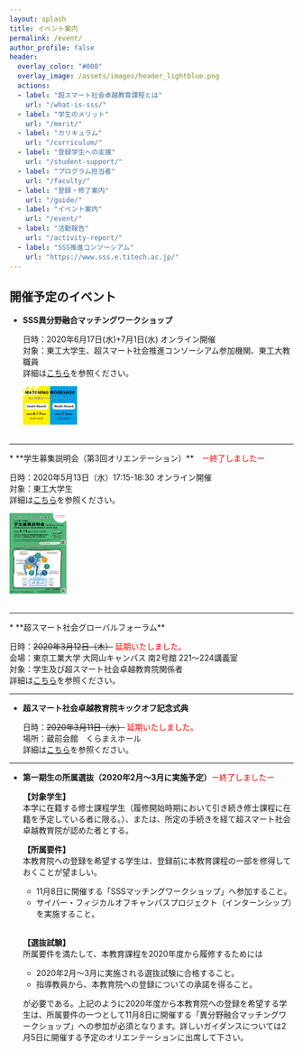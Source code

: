 ```yaml
---
layout: splash
title: イベント案内
permalink: /event/
author_profile: false
header:
  overlay_color: "#000"
  overlay_image: /assets/images/header_lightblue.png
  actions:
  - label: "超スマート社会卓越教育課程とは"
    url: "/what-is-sss/"
  - label: "学生のメリット"
    url: "/merit/"
  - label: "カリキュラム"
    url: "/curriculum/"
  - label: "登録学生への支援​"
    url: "/student-support/"
  - label: "プログラム担当者​"
    url: "/faculty/"
  - label: "登録・修了案内"
    url: "/guide/"
  - label: "イベント案内"
    url: "/event/"
  - label: "活動報告"
    url: "/activity-report/"
  - label: "SSS推進コンソーシアム"
    url: "https://www.sss.e.titech.ac.jp/"
---
```


## 開催予定のイベント

* **SSS異分野融合マッチングワークショップ**

  日時：2020年6月17日(水)+7月1日(水) オンライン開催<br>
  対象：東工大学生、超スマート社会推進コンソーシアム参加機関、東工大教職員<br>
  詳細は[こちら](https://www.sss.e.titech.ac.jp/event-sss-matching-ws-20200617/)を参照ください。　
  <div style="text-align:left"><img src="/assets/images/matchingWS_20200519.png" width="20%" height="20%" />
  </div>
  <br>
<hr>
* **学生募集説明会（第3回オリエンテーション）**　<span style="color:Red">ー終了しましたー</span>

  日時：2020年5月13日（水）17:15-18:30 オンライン開催<br>
  対象：東工大学生<br>
  詳細は[こちら](/3rd-orientation)を参照ください。　
  <div style="text-align:left"><a href="/doc/3rd_orientation.pdf"><img src="/assets/images/3rd_orientation.png" width="20%" height="20%" />
  </a>
  </div>
  <br>

<hr>
* **超スマート社会グローバルフォーラム**

  日時：~~2020年3月12日（木）~~ <span style="color:Red">延期いたしました。</span><br>
  会場：東京工業大学 大岡山キャンパス 南2号館 221～224講義室<br>
  対象：学生及び超スマート社会卓越教育院関係者<br>
  詳細は[こちら](/global_forum)を参照ください。　

<hr>

* **超スマート社会卓越教育院キックオフ記念式典**

  日時：~~2020年3月11日（水）~~ <span style="color:Red">延期いたしました。</span><br>
  場所：蔵前会館　くらまえホール<br>
  詳細は[こちら](/kick-off/)を参照ください。　

<hr>

* **第一期生の所属選抜（2020年2月～3月に実施予定）**<span style="color:Red">ー終了しましたー</span>

  **【対象学生】**<br>
  本学に在籍する修士課程学生（履修開始時期において引き続き修士課程に在籍を予定している者に限る。）、または、所定の手続きを経て超スマート社会卓越教育院が認めた者とする。

  **【所属要件】**<br>
  本教育院への登録を希望する学生は、登録前に本教育課程の一部を修得しておくことが望ましい。
  - 11月8日に開催する「SSSマッチングワークショップ」へ参加すること。
  - サイバー・フィジカルオフキャンパスプロジェクト（インターンシップ）を実施すること。<br><br>

  **【選抜試験】**<br>
  所属要件を満たして、本教育課程を2020年度から履修するためには
  - 2020年2月～3月に実施される選抜試験に合格すること。
  - 指導教員から、本教育院への登録についての承諾を得ること。

  が必要である。上記のように2020年度から本教育院への登録を希望する学生は、所属要件の一つとして11月8日に開催する「異分野融合マッチングワークショップ」への参加が必須となります。詳しいガイダンスについては2月5日に開催する予定のオリエンテーションに出席して下さい。
